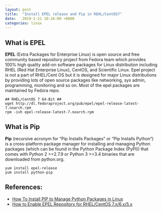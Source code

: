 ```yaml
---
layout: post
title:  "Install EPEL release and Pip in REHL/CentOS7"
date:   2019-1-21 10:16:00 +0800
categories: linux
---
```

## What is EPEL
__EPEL__ (Extra Packages for Enterprise Linux) is open source and free community based repository project from Fedora team which provides 100% high quality add-on software packages for Linux distribution including RHEL (Red Hat Enterprise Linux), CentOS, and Scientific Linux. Epel project is not a part of RHEL/Cent OS but it is designed for major Linux distributions by providing lots of open source packages like networking, sys admin, programming, monitoring and so on. Most of the epel packages are maintained by Fedora repo.

```shell
## RHEL/CentOS 7 64-Bit ##
wget http://dl.fedoraproject.org/pub/epel/epel-release-latest-7.noarch.rpm
rpm -ivh epel-release-latest-7.noarch.rpm
```

## What is Pip
__Pip__ (recursive acronym for “Pip Installs Packages” or “Pip Installs Python“) is a cross-platform package manager for installing and managing Python packages (which can be found in the Python Package Index (PyPI)) that comes with Python 2 >=2.7.9 or Python 3 >=3.4 binaries that are downloaded from python.org.

```shell
yum install epel-release 
yum install python-pip
```

## References:
- [How To Install PIP to Manage Python Packages in Linux](https://www.tecmint.com/install-pip-in-linux/)
- [How to Enable EPEL Repository for RHEL/CentOS 7.x/6.x/5.x](https://www.tecmint.com/how-to-enable-epel-repository-for-rhel-centos-6-5/)